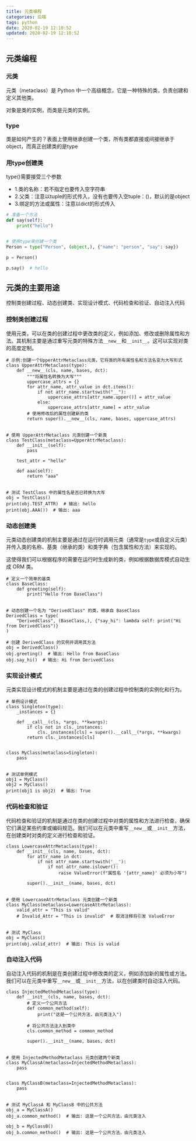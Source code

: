 ```yaml
---
title: 元类编程
categories: 后端
tags: python
date: 2020-02-19 12:10:52
updated: 2020-02-19 12:10:52
---
```


## 元类编程

### 元类

元类（metaclass）是 Python 中一个高级概念，它是一种特殊的类，负责创建和定义其他类。

对象是类的实例，而类是元类的实例。

### type

类是如何产生的？表面上使用继承创建一个类，所有类都直接或间接继承于object，而真正创建类的是type

### 用type创建类

type()需要接受三个参数

- 1.类的名称：若不指定也要传入空字符串
- 2.父类：注意以tuple的形式传入，没有也要传入空tuple：()，默认的是object
- 3.绑定的方法或属性：注意以dict的形式传入

```python
# 准备一个方法
def say(self):
    print("hello")


# 使用type来创建一个类
Person = type("Person", (object,), {"name": "person", "say": say})

p = Person()

p.say()  # hello

```

## 元类的主要用途

控制类创建过程、动态创建类、实现设计模式、代码检查和验证、自动注入代码

### 控制类创建过程

使用元类，可以在类的创建过程中更改类的定义，例如添加、修改或删除属性和方法。其机制主要是通过重写元类的特殊方法`__new__`和`__init__`。这可以实现对类的高度定制。

```
# 示例:创建一个UpperAttrMetaclass元类，它将类的所有属性名和方法名变为大写形式
class UpperAttrMetaclass(type):
    def __new__(cls, name, bases, dct):
        """将属性名转换为大写"""
        uppercase_attrs = {}
        for attr_name, attr_value in dct.items():
            if not attr_name.startswith("__"):
                uppercase_attrs[attr_name.upper()] = attr_value
            else:
                uppercase_attrs[attr_name] = attr_value
        # 使用修改后的属性创建新的类
        return super().__new__(cls, name, bases, uppercase_attrs)


# 使用 UpperAttrMetaclass 元类创建一个新类
class TestClass(metaclass=UpperAttrMetaclass):
    def __init__(self):
        pass

    test_attr = "hello"

    def aaa(self):
        return "aaa"


# 测试 TestClass 中的属性名是否已转换为大写
obj = TestClass()
print(obj.TEST_ATTR)  # 输出: hello
print(obj.AAA())  # 输出: aaa

```

### 动态创建类

元类动态创建类的机制主要是通过在运行时调用元类（通常是`type`或自定义元类）并传入类的名称、基类（继承的类）和类字典（包含属性和方法）来实现的。

这使得我们可以根据程序的需要在运行时生成新的类，例如根据数据库模式自动生成 ORM 类。

```
# 定义一个简单的基类
class BaseClass:
    def greeting(self):
        print("Hello from BaseClass")


# 动态创建一个名为 "DerivedClass" 的类，继承自 BaseClass
DerivedClass = type(
    "DerivedClass", (BaseClass,), {"say_hi": lambda self: print("Hi from DerivedClass")}
)

# 创建 DerivedClass 的实例并调用其方法
obj = DerivedClass()
obj.greeting()  # 输出: Hello from BaseClass
obj.say_hi()  # 输出: Hi from DerivedClass

```

### 实现设计模式

元类实现设计模式的机制主要是通过在类的创建过程中控制类的实例化和行为。

```
# 单例设计模式
class Singleton(type):
    _instances = {}

    def __call__(cls, *args, **kwargs):
        if cls not in cls._instances:
            cls._instances[cls] = super().__call__(*args, **kwargs)
        return cls._instances[cls]


class MyClass(metaclass=Singleton):
    pass


# 测试单例模式
obj1 = MyClass()
obj2 = MyClass()
print(obj1 is obj2)  # 输出: True

```

### 代码检查和验证

代码检查和验证的机制是通过在类的创建过程中对类的属性和方法进行检查，确保它们满足某些约束或编码规范。我们可以在元类中重写`__new__`或`__init__`方法，在创建类时对类的定义进行检查和验证。

```
class LowercaseAttrMetaclass(type):
    def __init__(cls, name, bases, dct):
        for attr_name in dct:
            if not attr_name.startswith('__'):
                if not attr_name.islower():
                    raise ValueError(f"属性名 '{attr_name}' 必须为小写")

        super().__init__(name, bases, dct)


# 使用 LowercaseAttrMetaclass 元类创建一个新类
class MyClass(metaclass=LowercaseAttrMetaclass):
    valid_attr = "This is valid"
    # Invalid_Attr = "This is invalid"  # 取消注释将引发 ValueError


# 测试 MyClass
obj = MyClass()
print(obj.valid_attr)  # 输出: This is valid

```

### 自动注入代码

自动注入代码的机制是在类创建过程中修改类的定义，例如添加新的属性或方法。我们可以在元类中重写`__new__`或`__init__`方法，以在创建类时自动注入代码。

```
class InjectedMethodMetaclass(type):
    def __init__(cls, name, bases, dct):
        # 定义一个公共方法
        def common_method(self):
            print("这是一个公共方法，由元类注入")

        # 将公共方法注入到类中
        cls.common_method = common_method

        super().__init__(name, bases, dct)


# 使用 InjectedMethodMetaclass 元类创建两个新类
class MyClassA(metaclass=InjectedMethodMetaclass):
    pass


class MyClassB(metaclass=InjectedMethodMetaclass):
    pass


# 测试 MyClassA 和 MyClassB 中的公共方法
obj_a = MyClassA()
obj_a.common_method()  # 输出: 这是一个公共方法，由元类注入

obj_b = MyClassB()
obj_b.common_method()  # 输出: 这是一个公共方法，由元类注入

```

